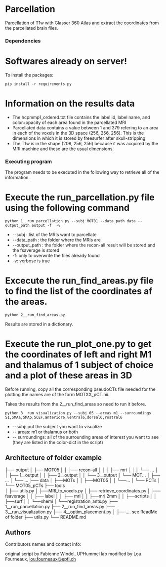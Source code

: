# Parcellation

Parcellation of T1w with Glasser 360 Atlas and extract the coordinates from the parcellated brain files. 

### Dependencies

# Softwares already on server!

To install the packages: 
```
pip install -r requirements.py
```

# Information on the results data 

* The hcpmmp1_ordered.txt file contains the label id, label name, and color+opacity of each area found in the parcellated MRI
* Parcellated data contains a value between 1 and 379 refering to an area in each of the voxels in the 3D space (256, 256, 256). This is the dimensions in which it is stored by freesurfer after skull-stripping.
* The T1w is in the shape (208, 256, 256) because it was acquired by the MRI machine and these are the usual dimensions.

### Executing program

The program needs to be executed in the following way to retrieve all of the information. 

# Execute the run_parcellation.py file using the following command 

```
python 1__run_parcellation.py --subj MOT01 --data_path data --output_path output -f  -v
```

* --subj : list of the MRIs want to parcellate
* --data_path : the folder where the MRIs are 
* --output_path : the folder where the recon-all result will be stored and the fsaverage is stored 
* -f: only to overwrite the files already found 
* -v: verbose is true 

# Excecute the run_find_areas.py file to find the list of the coordinates af the areas. 


```
python 2__run_find_areas.py 
```

Results are stored in a dictionary.


# Execute the run_plot_one.py to get the coordinates of left and right M1 and thalamus of 1 subject of choice and a plot of these areas in 3D

Before running, copy all the corresponding pseudoCTs file needed for the plotting the names are of the form MOTXX_pCT.nii. 

Takes the results from the 2__run_find_areas so need to run it before. 

```
python 3__run_visualization.py --subj 05 --areas m1 --surroundings S1,SMAa,SMAp,SCEF,anterior6,ventral6,dorsal6,rostral6
```
* --subj: put the subject you want to visualize
* -- areas: m1 or thalamus or both 
* -- surroundings: all of the surrounding areas of interest you want to see (they are listed in the color-dict in the script)


## Architecture of folder example


├── output
│   ├── MOT05
│   │   ├── recon-all
│   │   │   ├── mri
│   │   │   └── ...
│   │   ├── 1__output
│   │   ├── 2__output
│   │   └── 3__output
│   └── MOT...
│       ├── ...
│       └── ...
├── data
│    ├──MOTs
│    │    ├──MOT05
│    │    └──...
│    └── PCTs
│        └── MOT05_pCTs
├── tools  
│    ├── utils.py
│    ├──MRI_to_voxels.py
│    ├── retrieve_coordinates.py
│    ├── fsaverage
│    │   ├── label
│    │   ├── mri
│    │   ├──mri.2mm
│    │   ├──scripts
│    │   ├──surf
│    │   └──xhemi
│    └──registration_ants.py
├── 1__run_parcellation.py
├── 2__run_find_areas.py
├── 3__run_visualization.py
├── 4__optim_placement.py
│    ├──.... see ReadMe of folder
├── utils.py
└── README.md


## Authors

Contributors names and contact info: 

original script by Fabienne Windel, UPHummel lab 
modified by Lou Fourneaux, lou.fourneaux@epfl.ch